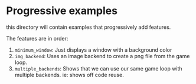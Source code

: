 # Progressive examples

this directory will contain examples that progressively add features.

The features are in order:

1. `minimum_window`: Just displays a window with a background color
2. `img_backend`: Uses an image backend to create a png file from the game loop.
3. `multiple_backends`: Shows that we can use our same game loop with multiple backends. ie: shows off code reuse.
